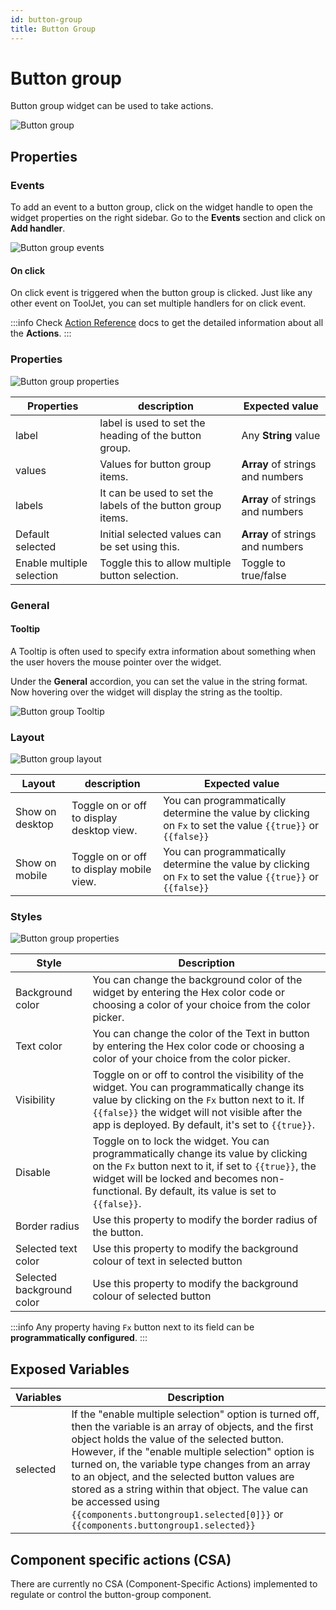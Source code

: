 ```yaml
---
id: button-group
title: Button Group
---
```

# Button group

Button group widget can be used to take actions.

<div style={{textAlign: 'center'}}>

<img className="screenshot-full" src="/img/widgets/button-group/button-group.png" alt="Button group" />

</div>

## Properties
### Events

To add an event to a button group, click on the widget handle to open the widget properties on the right sidebar. Go to the **Events** section and click on **Add handler**.

<div style={{textAlign: 'center'}}>

<img className="screenshot-full" src="/img/widgets/button-group/events.png" alt="Button group events" />

</div>

#### On click
On click event is triggered when the button group is clicked. Just like any other event on ToolJet, you can set multiple handlers for on click event.

:::info
Check [Action Reference](/docs/category/actions-reference) docs to get the detailed information about all the **Actions**.
:::

### Properties

<div style={{textAlign: 'center'}}>

<img className="screenshot-full" src="/img/widgets/button-group/properties.png" alt="Button group properties" />

</div>

| Properties  | description | Expected value |
| ----------- | ----------- | -------------- |
| label | label is used to set the heading of the button group. | Any **String** value |
| values |Values for button group items. | **Array** of strings and numbers  |
| labels | It can be used to set the labels of the button group items. |  **Array** of strings and numbers |
| Default  selected | Initial selected values can be set using this. | **Array** of strings and numbers  |
| Enable multiple selection | Toggle this to allow multiple button selection. | Toggle to true/false |

### General
#### Tooltip

A Tooltip is often used to specify extra information about something when the user hovers the mouse pointer over the widget.

Under the <b>General</b> accordion, you can set the value in the string format. Now hovering over the widget will display the string as the tooltip.

<div style={{textAlign: 'center'}}>

<img className="screenshot-full" src="/img/tooltip.png" alt="Button group Tooltip" />

</div>

### Layout

<div style={{textAlign: 'center'}}>

<img className="screenshot-full" src="/img/widgets/button-group/layout.png" alt="Button group layout" />

</div>

| Layout  | description | Expected value |
| ----------- | ----------- | ------------ |
| Show on desktop | Toggle on or off to display desktop view. | You can programmatically determine the value by clicking on `Fx` to set the value `{{true}}` or `{{false}}` |
| Show on mobile | Toggle on or off to display mobile view. | You can programmatically determine the value by clicking on `Fx` to set the value `{{true}}` or `{{false}}` |

### Styles

<div style={{textAlign: 'center'}}>

<img className="screenshot-full" src="/img/widgets/button-group/styles.png" alt="Button group properties" />

</div>

| Style      | Description |
| ----------- | ----------- | 
| Background color |  You can change the background color of the widget by entering the Hex color code or choosing a color of your choice from the color picker. |
| Text color |  You can change the color of the Text in button by entering the Hex color code or choosing a color of your choice from the color picker. |
| Visibility | Toggle on or off to control the visibility of the widget. You can programmatically change its value by clicking on the `Fx` button next to it. If `{{false}}` the widget will not visible after the app is deployed. By default, it's set to `{{true}}`. |
| Disable | Toggle on to lock the widget. You can programmatically change its value by clicking on the `Fx` button next to it, if set to `{{true}}`, the widget will be locked and becomes non-functional. By default, its value is set to `{{false}}`. |
| Border radius | Use this property to modify the border radius of the button. |
| Selected text color | Use this property to modify the background colour of text in selected button |
| Selected background color | Use this property to modify the background colour of selected button |

:::info
Any property having `Fx` button next to its field can be **programmatically configured**.
:::


## Exposed Variables

| Variables      | Description |
| ----------- | ----------- |
| selected | If the "enable multiple selection" option is turned off, then the variable is an array of objects, and the first object holds the value of the selected button. However, if the "enable multiple selection" option is turned on, the variable type changes from an array to an object, and the selected button values are stored as a string within that object. The value can be accessed using `{{components.buttongroup1.selected[0]}}` or `{{components.buttongroup1.selected}}` |

## Component specific actions (CSA)

There are currently no CSA (Component-Specific Actions) implemented to regulate or control the button-group component.